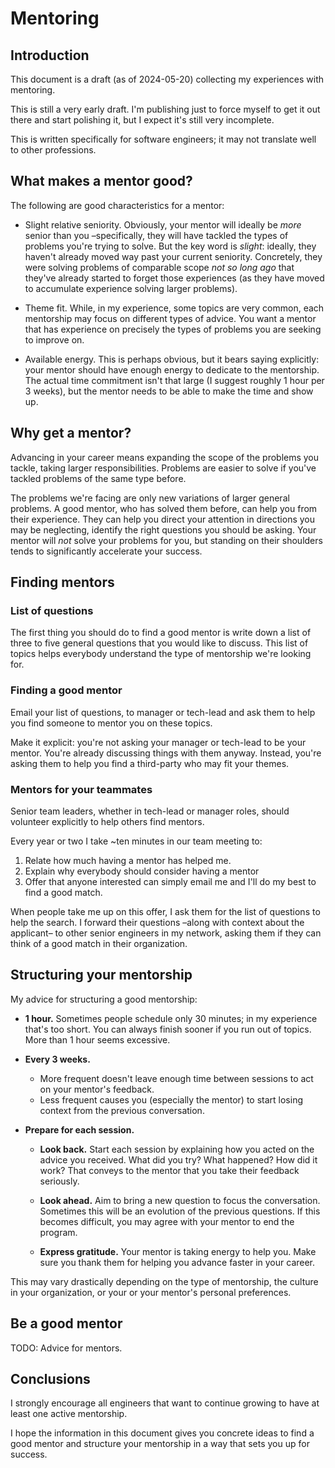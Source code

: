 # Mentoring

## Introduction

This document is a draft (as of 2024-05-20)
collecting my experiences with mentoring.

This is still a very early draft.
I'm publishing just to force myself to get it out there
and start polishing it,
but I expect it's still very incomplete.

This is written specifically for software engineers;
it may not translate well to other professions.

## What makes a mentor good?

The following are good characteristics for a mentor:

* Slight relative seniority.
  Obviously, your mentor will ideally be *more* senior than you
  –specifically, they will have tackled
  the types of problems you're trying to solve.
  But the key word is *slight*:
  ideally, they haven't already moved way past your current seniority.
  Concretely, they were solving problems of comparable scope
  *not so long ago*
  that they've already started to forget those experiences
  (as they have moved to accumulate experience solving larger problems).

* Theme fit.
  While, in my experience, some topics are very common,
  each mentorship may focus on different types of advice.
  You want a mentor that has experience
  on precisely the types of problems
  you are seeking to improve on.

* Available energy.
  This is perhaps obvious, but it bears saying explicitly:
  your mentor should have enough energy to dedicate to the mentorship.
  The actual time commitment isn't that large
  (I suggest roughly 1 hour per 3 weeks),
  but the mentor needs to be able to make the time and show up.

## Why get a mentor?

Advancing in your career means expanding the scope of the problems you tackle,
taking larger responsibilities.
Problems are easier to solve
if you've tackled problems of the same type before.

The problems we're facing are only new variations of larger general problems.
A good mentor, who has solved them before, can help you from their experience.
They can help you direct your attention in directions you may be neglecting,
identify the right questions you should be asking.
Your mentor will *not* solve your problems for you,
but standing on their shoulders tends to significantly accelerate your success.

## Finding mentors

### List of questions

The first thing you should do to find a good mentor is
write down a list of three to five general questions
that you would like to discuss.
This list of topics helps everybody understand
the type of mentorship we're looking for.

### Finding a good mentor

Email your list of questions,
to manager or tech-lead and ask them
to help you find someone to
mentor you on these topics.

Make it explicit:
you're not asking your manager or tech-lead to be your mentor.
You're already discussing things with them anyway.
Instead, you're asking them to help you find a third-party
who may fit your themes.

### Mentors for your teammates

Senior team leaders,
whether in tech-lead or manager roles,
should volunteer explicitly to help others find mentors.

Every year or two
I take ~ten minutes in our team meeting to:

1. Relate how much having a mentor has helped me.
2. Explain why everybody should consider having a mentor
3. Offer that anyone interested
   can simply email me and I'll do my best to find a good match.

When people take me up on this offer,
I ask them for the list of questions to help the search.
I forward their questions
–along with context about the applicant–
to other senior engineers in my network,
asking them if they can think of a good match in their organization.

## Structuring your mentorship

My advice for structuring a good mentorship:

* **1 hour.**
  Sometimes people schedule only 30 minutes;
  in my experience that's too short.
  You can always finish sooner if you run out of topics.
  More than 1 hour seems excessive.

* **Every 3 weeks.**
  * More frequent doesn't leave enough time between sessions
    to act on your mentor's feedback.
  * Less frequent causes you (especially the mentor)
    to start losing context from the previous conversation.

* **Prepare for each session.**

  * **Look back.**
    Start each session by explaining how you acted on the advice you received.
    What did you try?
    What happened?
    How did it work?
    That conveys to the mentor that you take their feedback seriously.

  * **Look ahead.**
    Aim to bring a new question to focus the conversation.
    Sometimes this will be an evolution of the previous questions.
    If this becomes difficult,
    you may agree with your mentor to end the program.

  * **Express gratitude.**
    Your mentor is taking energy to help you.
    Make sure you thank them for helping you advance faster in your career.

This may vary drastically depending on the type of mentorship,
the culture in your organization,
or your or your mentor's personal preferences.

## Be a good mentor

TODO: Advice for mentors.

## Conclusions

I strongly encourage all engineers that want to continue growing
to have at least one active mentorship.

I hope the information in this document gives you concrete ideas
to find a good mentor and structure your mentorship
in a way that sets you up for success.

